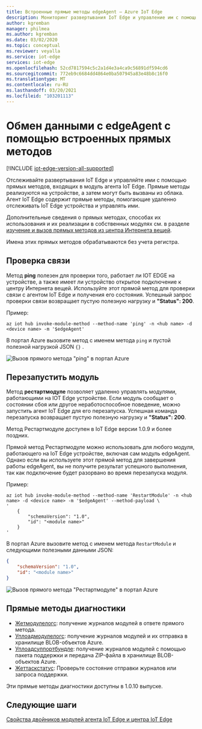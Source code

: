 ```yaml
---
title: Встроенные прямые методы edgeAgent — Azure IoT Edge
description: Мониторинг развертывания IoT Edge и управление им с помощью встроенных прямых методов в модуле среды выполнения агента IoT Edge
author: kgremban
manager: philmea
ms.author: kgremban
ms.date: 03/02/2020
ms.topic: conceptual
ms.reviewer: veyalla
ms.service: iot-edge
services: iot-edge
ms.openlocfilehash: 52cd7817594c5c2a1d4e3a4ca9c56891df594cd6
ms.sourcegitcommit: 772eb9c6684dd4864e0ba507945a83e48b8c16f0
ms.translationtype: MT
ms.contentlocale: ru-RU
ms.lasthandoff: 03/20/2021
ms.locfileid: "103201113"
---
```

# <a name="communicate-with-edgeagent-using-built-in-direct-methods"></a>Обмен данными с edgeAgent с помощью встроенных прямых методов

[!INCLUDE [iot-edge-version-all-supported](../../includes/iot-edge-version-all-supported.md)]

Отслеживайте развертывания IoT Edge и управляйте ими с помощью прямых методов, входящих в модуль агента IoT Edge. Прямые методы реализуются на устройстве, а затем могут быть вызваны из облака. Агент IoT Edge содержит прямые методы, помогающие удаленно отслеживать IoT Edge устройства и управлять ими.

Дополнительные сведения о прямых методах, способах их использования и их реализации в собственных модулях см. в разделе [изучение и вызов прямых методов из центра Интернета вещей](../iot-hub/iot-hub-devguide-direct-methods.md).

Имена этих прямых методов обрабатываются без учета регистра.

## <a name="ping"></a>Проверка связи

Метод **ping** полезен для проверки того, работает ли IOT EDGE на устройстве, а также имеет ли устройство открытое подключение к центру Интернета вещей. Используйте этот прямой метод для проверки связи с агентом IoT Edge и получения его состояния. Успешный запрос проверки связи возвращает пустую полезную нагрузку и **"Status": 200**.

Пример:

```azurecli
az iot hub invoke-module-method --method-name 'ping' -n <hub name> -d <device name> -m '$edgeAgent'
```

В портал Azure вызовите метод с именем метода `ping` и пустой полезной нагрузкой JSON `{}` .

![Вызов прямого метода "ping" в портал Azure](./media/how-to-edgeagent-direct-method/ping-direct-method.png)

## <a name="restart-module"></a>Перезапустить модуль

Метод **рестартмодуле** позволяет удаленно управлять модулями, работающими на IOT Edge устройстве. Если модуль сообщает о состоянии сбоя или другое неработоспособное поведение, можно запустить агент IoT Edge для его перезапуска. Успешная команда перезапуска возвращает пустую полезную нагрузку и **"Status": 200**.

Метод Рестартмодуле доступен в IoT Edge версии 1.0.9 и более поздних. 

Прямой метод Рестартмодуле можно использовать для любого модуля, работающего на IoT Edge устройстве, включая сам модуль edgeAgent. Однако если вы используете этот прямой метод для завершения работы edgeAgent, вы не получите результат успешного выполнения, так как подключение будет разорвано во время перезапуска модуля.

Пример:

```azurecli
az iot hub invoke-module-method --method-name 'RestartModule' -n <hub name> -d <device name> -m '$edgeAgent' --method-payload \
'
    {
        "schemaVersion": "1.0",
        "id": "<module name>"
    }
'
```

В портал Azure вызовите метод с именем метода `RestartModule` и следующими полезными данными JSON:

```json
{
    "schemaVersion": "1.0",
    "id": "<module name>"
}
```

![Вызов прямого метода "Рестартмодуле" в портал Azure](./media/how-to-edgeagent-direct-method/restartmodule-direct-method.png)

## <a name="diagnostic-direct-methods"></a>Прямые методы диагностики

* [Жетмодулелогс](how-to-retrieve-iot-edge-logs.md#retrieve-module-logs): получение журналов модулей в ответе прямого метода.
* [Уплоадмодулелогс](how-to-retrieve-iot-edge-logs.md#upload-module-logs): получение журналов модулей и их отправка в хранилище BLOB-объектов Azure.
* [Уплоадсуппортбундле](how-to-retrieve-iot-edge-logs.md#upload-support-bundle-diagnostics): получение журналов модулей с помощью пакета поддержки и передача ZIP-файла в хранилище BLOB-объектов Azure.
* [Жеттаскстатус](how-to-retrieve-iot-edge-logs.md#get-upload-request-status): Проверьте состояние отправки журналов или запроса поддержки.

Эти прямые методы диагностики доступны в 1.0.10 выпуске.

## <a name="next-steps"></a>Следующие шаги

[Свойства двойников модулей агента IoT Edge и центра IoT Edge](module-edgeagent-edgehub.md)
